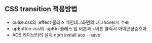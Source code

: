 ## CSS transition 적용방법

- pulse.css의 .effect 클래스
    메인태그화면의 태그hover시 수축
- upButton.css의 .upBtn 클래스
    업 버튼과 +버튼 클릭시 아이콘상승효과
- AOS 라이브러리 설치
    npm install aos --save
    